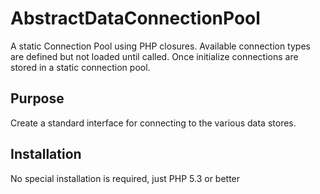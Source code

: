 AbstractDataConnectionPool
==========================

A static Connection Pool using PHP closures. Available connection types are defined but not loaded until called. Once initialize connections are stored in a static connection pool.

Purpose
---------------------------
Create a standard interface for connecting to the various data stores.

Installation
---------------------------
No special installation is required, just PHP 5.3 or better
